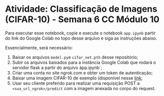# Atividade: Classificação de Imagens (CIFAR-10) - Semana 6 CC Módulo 10

Para executar esse notebook, copie e execute o notebook `app.ipynb` partir do link do Google Colab no topo desse arquivo e siga as instruções abaixo.

Essencialmente, será necessário:

1. Baixar os arquivos `model.py`e `cifar_net.pth` desse repositório;
2. Subir os arquivos baixados para a instância Google Colab que rodará o servidor flask a partir do arquivo àpp.ipynb`;
3. Criar uma conta no site ngrok.com e obter um token de autenticação;
4. Baixar uma imagem CIFAR-10 de exemplo (disponível nesse [link](https://www.kaggle.com/datasets/swaroopkml/cifar10-pngs-in-folders);
5. Usar seu cliente preferido para realizar uma requisição POST a `<sua_url_ngrok>/predict` com a imagem anexada no corpo do request.
